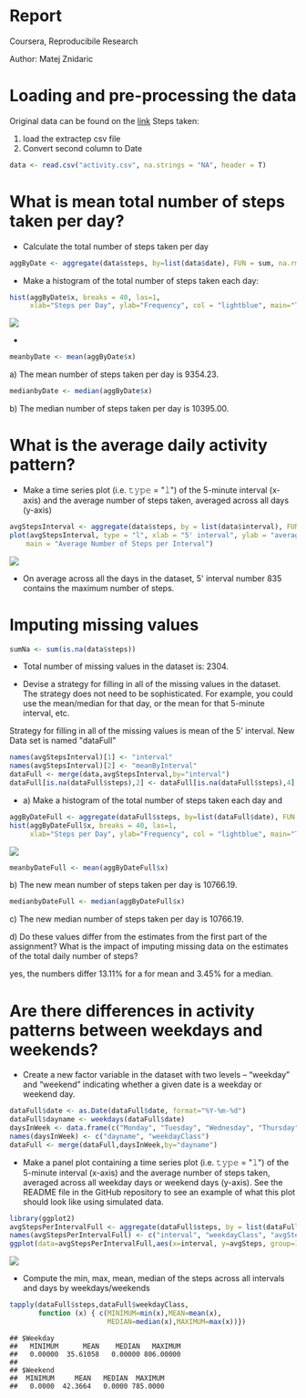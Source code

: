 # Report
Coursera, Reproducibile Research

Author: Matej Znidaric 

# Loading and pre-processing the data
Original data can be found on the [link](https://d396qusza40orc.cloudfront.net/repdata%2Fdata%2Factivity.zip)
Steps taken:
1. load the extractep csv file
2. Convert second column to Date


```r
data <- read.csv("activity.csv", na.strings = "NA", header = T)
```


# What is mean total number of steps taken per day? 

* Calculate the total number of steps taken per day

```r
aggByDate <- aggregate(data$steps, by=list(data$date), FUN = sum, na.rm=TRUE)
```

* Make a histogram of the total number of steps taken each day:

```r
hist(aggByDate$x, breaks = 40, las=1, 
     xlab="Steps per Day", ylab="Frequency", col = "lightblue", main="Total number of steps taken each day")
```

![](PA1_template_files/figure-html/unnamed-chunk-3-1.png)<!-- -->

* 

```r
meanbyDate <- mean(aggByDate$x)
```
a) The mean number of steps taken per day is 9354.23.

```r
medianbyDate <- median(aggByDate$x)
```
b) The median number of steps taken per day is 10395.00. 


# What is the average daily activity pattern?

* Make a time series plot (i.e. 𝚝𝚢𝚙𝚎 = "𝚕") of the 5-minute interval (x-axis) and the average number of steps taken, averaged across all days (y-axis)

```r
avgStepsInterval <- aggregate(data$steps, by = list(data$interval), FUN = "mean", na.rm = TRUE)
plot(avgStepsInterval, type = "l", xlab = "5' interval", ylab = "average number of steps", 
    main = "Average Number of Steps per Interval")
```

![](PA1_template_files/figure-html/unnamed-chunk-6-1.png)<!-- -->

* On average across all the days in the dataset, 5' interval number 835 contains the maximum number of steps.


# Imputing missing values


```r
sumNa <- sum(is.na(data$steps))
```
* Total number of missing values in the dataset is: 2304.

* Devise a strategy for filling in all of the missing values in the dataset. The strategy does not need to be sophisticated. For example, you could use the mean/median for that day, or the mean for that 5-minute interval, etc.

Strategy for filling in all of the missing values is mean of the 5' interval. New Data set is named "dataFull"

```r
names(avgStepsInterval)[1] <- "interval"
names(avgStepsInterval)[2] <- "meanByInterval"
dataFull <- merge(data,avgStepsInterval,by="interval")
dataFull[is.na(dataFull$steps),2] <- dataFull[is.na(dataFull$steps),4]
```

* a) Make a histogram of the total number of steps taken each day and 

```r
aggByDateFull <- aggregate(dataFull$steps, by=list(dataFull$date), FUN = sum, na.rm=TRUE)
hist(aggByDateFull$x, breaks = 40, las=1, 
     xlab="Steps per Day", ylab="Frequency", col = "lightblue", main="Total number of steps taken each day \n(no NA values)")
```

![](PA1_template_files/figure-html/unnamed-chunk-9-1.png)<!-- -->


```r
meanbyDateFull <- mean(aggByDateFull$x)
```
b) The new mean number of steps taken per day is 10766.19.


```r
medianbyDateFull <- median(aggByDateFull$x)
```
c) The new median number of steps taken per day is 10766.19. 

d) Do these values differ from the estimates from the first part of the assignment? What is the impact of imputing missing data on the estimates of the total daily number of steps?

yes, the numbers differ 13.11% for a for mean and 3.45% for a median.


# Are there differences in activity patterns between weekdays and weekends?

* Create a new factor variable in the dataset with two levels – “weekday” and “weekend” indicating whether a given date is a weekday or weekend day.

```r
dataFull$date <- as.Date(dataFull$date, format="%Y-%m-%d")
dataFull$dayname <- weekdays(dataFull$date)
daysInWeek <- data.frame(c("Monday", "Tuesday", "Wednesday", "Thursday", "Friday", "Saturday", "Sunday"), c(rep("Weekday",5), rep("Weekend",2)), StringsAsFactors=FALSE)
names(daysInWeek) <- c("dayname", "weekdayClass")
dataFull <- merge(dataFull,daysInWeek,by="dayname")
```

* Make a panel plot containing a time series plot (i.e. 𝚝𝚢𝚙𝚎 = "𝚕") of the 5-minute interval (x-axis) and the average number of steps taken, averaged across all weekday days or weekend days (y-axis). See the README file in the GitHub repository to see an example of what this plot should look like using simulated data.

```r
library(ggplot2)
avgStepsPerIntervalFull <- aggregate(dataFull$steps, by = list(dataFull$interval, dataFull$weekdayClass), FUN = "mean", na.rm = TRUE)
names(avgStepsPerIntervalFull) <- c("interval", "weekdayClass", "avgSteps")
ggplot(data=avgStepsPerIntervalFull,aes(x=interval, y=avgSteps, group=1)) + geom_line() + facet_grid(weekdayClass~.)
```

![](PA1_template_files/figure-html/unnamed-chunk-13-1.png)<!-- -->

* Compute the min, max, mean, median of the steps across all intervals and days by weekdays/weekends

```r
tapply(dataFull$steps,dataFull$weekdayClass,
       function (x) { c(MINIMUM=min(x),MEAN=mean(x),
                        MEDIAN=median(x),MAXIMUM=max(x))})
```

```
## $Weekday
##   MINIMUM      MEAN    MEDIAN   MAXIMUM 
##   0.00000  35.61058   0.00000 806.00000 
## 
## $Weekend
##  MINIMUM     MEAN   MEDIAN  MAXIMUM 
##   0.0000  42.3664   0.0000 785.0000
```






